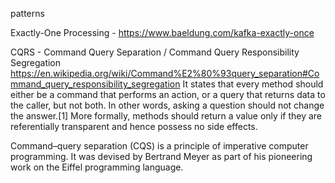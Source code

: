 
patterns

Exactly-One Processing - https://www.baeldung.com/kafka-exactly-once

CQRS - Command Query Separation / Command Query Responsibility Segregation
https://en.wikipedia.org/wiki/Command%E2%80%93query_separation#Command_query_responsibility_segregation
It states that every method should either be a command that performs an action, or a query that returns data to the caller, but not both. In other words, asking a question should not change the answer.[1] More formally, methods should return a value only if they are referentially transparent and hence possess no side effects.

Command–query separation (CQS) is a principle of imperative computer programming. It was devised by Bertrand Meyer as part of his pioneering work on the Eiffel programming language.
